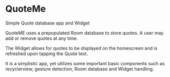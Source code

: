 # QuoteMe
Simple Quote database app and Widget

QuoteME uses a prepopulated Room database to store quotes. A user may add or remove quotes at any time. 

The Widget allows for quotes to be displayed on the homescreen and is refreshed upon tapping the Quote text.

It is a simplistic app, yet utilizes some important basic components such as recyclerview, gesture detection, Room database and Widget handling.
